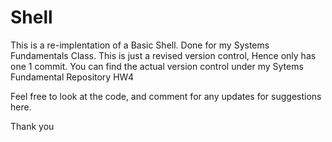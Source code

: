 # Shell
This is a re-implentation of a Basic Shell.
Done for my Systems Fundamentals Class.
This is just a revised version control, Hence only has one 1 commit. You  can find the actual version control under my Sytems Fundamental Repository
HW4

Feel free to look at the code, and comment for any updates for suggestions here.

Thank you
